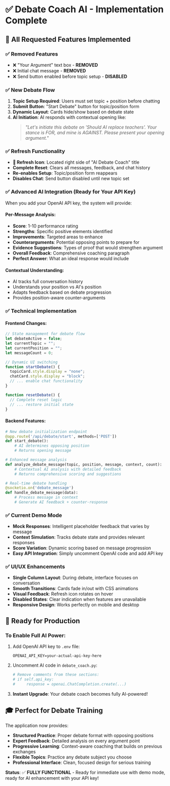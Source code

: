 # ✅ Debate Coach AI - Implementation Complete

## 🎯 All Requested Features Implemented

### ✅ **Removed Features**

- ❌ "Your Argument" text box - **REMOVED**
- ❌ Initial chat message - **REMOVED**
- ❌ Send button enabled before topic setup - **DISABLED**

### ✅ **New Debate Flow**

1. **Topic Setup Required**: Users must set topic + position before chatting
2. **Submit Button**: "Start Debate" button for topic/position form
3. **Dynamic Layout**: Cards hide/show based on debate state
4. **AI Initiation**: AI responds with contextual opening like:
   > _"Let's initiate this debate on 'Should AI replace teachers'. Your stance is FOR, and mine is AGAINST. Please present your opening argument."_

### ✅ **Refresh Functionality**

- **🔄 Refresh Icon**: Located right side of "AI Debate Coach" title
- **Complete Reset**: Clears all messages, feedback, and chat history
- **Re-enables Setup**: Topic/position form reappears
- **Disables Chat**: Send button disabled until new topic set

### ✅ **Advanced AI Integration** (Ready for Your API Key)

When you add your OpenAI API key, the system will provide:

#### **Per-Message Analysis**:

- **Score**: 1-10 performance rating
- **Strengths**: Specific positive elements identified
- **Improvements**: Targeted areas to enhance
- **Counterarguments**: Potential opposing points to prepare for
- **Evidence Suggestions**: Types of proof that would strengthen argument
- **Overall Feedback**: Comprehensive coaching paragraph
- **Perfect Answer**: What an ideal response would include

#### **Contextual Understanding**:

- AI tracks full conversation history
- Understands your position vs AI's position
- Adapts feedback based on debate progression
- Provides position-aware counter-arguments

### ✅ **Technical Implementation**

#### **Frontend Changes**:

```javascript
// State management for debate flow
let debateActive = false;
let currentTopic = "";
let currentPosition = "";
let messageCount = 0;

// Dynamic UI switching
function startDebate() {
  topicCard.style.display = "none";
  chatCard.style.display = "block";
  // ... enable chat functionality
}

function resetDebate() {
  // Complete reset logic
  // ... restore initial state
}
```

#### **Backend Features**:

```python
# New debate initialization endpoint
@app.route('/api/debate/start', methods=['POST'])
def start_debate():
    # AI determines opposing position
    # Returns opening message

# Enhanced message analysis
def analyze_debate_message(topic, position, message, context, count):
    # Contextual AI analysis with detailed feedback
    # Returns comprehensive scoring and suggestions

# Real-time debate handling
@socketio.on('debate_message')
def handle_debate_message(data):
    # Process message in context
    # Generate AI feedback + counter-response
```

### ✅ **Current Demo Mode**

- **Mock Responses**: Intelligent placeholder feedback that varies by message
- **Context Simulation**: Tracks debate state and provides relevant responses
- **Score Variation**: Dynamic scoring based on message progression
- **Easy API Integration**: Simply uncomment OpenAI code and add API key

### ✅ **UI/UX Enhancements**

- **Single Column Layout**: During debate, interface focuses on conversation
- **Smooth Transitions**: Cards fade in/out with CSS animations
- **Visual Feedback**: Refresh icon rotates on hover
- **Disabled States**: Clear indication when features are unavailable
- **Responsive Design**: Works perfectly on mobile and desktop

## 🚀 Ready for Production

### **To Enable Full AI Power**:

1. Add OpenAI API key to `.env` file:

   ```
   OPENAI_API_KEY=your-actual-api-key-here
   ```

2. Uncomment AI code in `debate_coach.py`:

   ```python
   # Remove comments from these sections:
   # if self.api_key:
   #     response = openai.ChatCompletion.create(...)
   ```

3. **Instant Upgrade**: Your debate coach becomes fully AI-powered!

## 🎓 Perfect for Debate Training

The application now provides:

- **Structured Practice**: Proper debate format with opposing positions
- **Expert Feedback**: Detailed analysis on every argument point
- **Progressive Learning**: Context-aware coaching that builds on previous exchanges
- **Flexible Topics**: Practice any debate subject you choose
- **Professional Interface**: Clean, focused design for serious training

**Status**: ✅ **FULLY FUNCTIONAL** - Ready for immediate use with demo mode, ready for AI enhancement with your API key!
